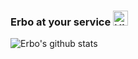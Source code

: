 ### Erbo at your service <img src='https://qpluspicture.oss-cn-beijing.aliyuncs.com/6LjjQA/Hi.gif' alt='Hi' width="24"/> 


![Erbo's github stats](https://github-readme-stats.vercel.app/api?username=shanerbo&show_icons=true&count_private=true&include_all_commits=true&custom_title=GG%21&hide_border=true&theme=tokyonight)

<!--[![willianrod's wakatime stats](https://github-readme-stats.vercel.app/api/wakatime?username=shanerbo)](https://github.com/anuraghazra/github-readme-stats)-->
